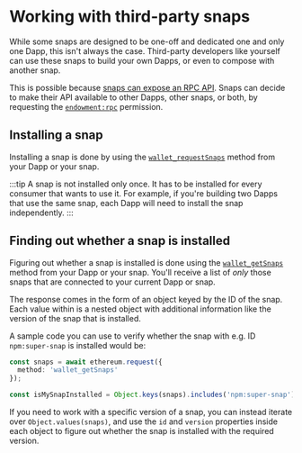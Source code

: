 # Working with third-party snaps

While some snaps are designed to be one-off and dedicated one and only one Dapp, this isn't always the case. Third-party developers like yourself can use these snaps to build your own Dapps, or even to compose with another snap.

This is possible because [snaps can expose an RPC API](../reference/exports/#onrpcrequest). Snaps can decide to make their API available to other Dapps, other snaps, or both, by requesting the [`endowment:rpc`](../reference/permissions.md#endowmentrpc) permission.

## Installing a snap

Installing a snap is done by using the [`wallet_requestSnaps`](../reference/rpc-api.md#wallet_requestsnaps) method from your Dapp or your snap.

:::tip
A snap is not installed only once. It has to be installed for every consumer that wants to use it. For example, if you're building two Dapps that use the same snap, each Dapp will need to install the snap independently.
:::

## Finding out whether a snap is installed

Figuring out whether a snap is installed is done using the [`wallet_getSnaps`](../reference/rpc-api.md#wallet_getsnaps) method from your Dapp or your snap. You'll receive a list of _only_ those snaps that are connected to your current Dapp or snap.

The response comes in the form of an object keyed by the ID of the snap. Each value within is a nested object with additional information like the version of the snap that is installed.

A sample code you can use to verify whether the snap with e.g. ID `npm:super-snap` is installed would be:

```ts
const snaps = await ethereum.request({
  method: 'wallet_getSnaps'
});

const isMySnapInstalled = Object.keys(snaps).includes('npm:super-snap');
```

If you need to work with a specific version of a snap, you can instead iterate over `Object.values(snaps)`, and use the `id` and `version` properties inside each object to figure out whether the snap is installed with the required version.